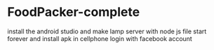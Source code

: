 # FoodPacker-complete
install the android studio
and make lamp server with node js file start forever
and install apk in cellphone
login with facebook account 
